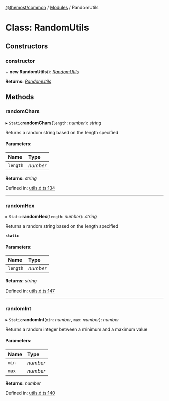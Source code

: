 [@themost/common](../README.md) / [Modules](../modules.md) / RandomUtils

# Class: RandomUtils

## Constructors

### constructor

\+ **new RandomUtils**(): [*RandomUtils*](randomutils.md)

**Returns:** [*RandomUtils*](randomutils.md)

## Methods

### randomChars

▸ `Static`**randomChars**(`length`: *number*): *string*

Returns a random string based on the length specified

#### Parameters:

Name | Type |
:------ | :------ |
`length` | *number* |

**Returns:** *string*

Defined in: [utils.d.ts:134](https://github.com/themost-framework/themost-common/blob/580db67/utils.d.ts#L134)

___

### randomHex

▸ `Static`**randomHex**(`length`: *number*): *string*

Returns a random string based on the length specified

**`static`** 

#### Parameters:

Name | Type |
:------ | :------ |
`length` | *number* |

**Returns:** *string*

Defined in: [utils.d.ts:147](https://github.com/themost-framework/themost-common/blob/580db67/utils.d.ts#L147)

___

### randomInt

▸ `Static`**randomInt**(`min`: *number*, `max`: *number*): *number*

Returns a random integer between a minimum and a maximum value

#### Parameters:

Name | Type |
:------ | :------ |
`min` | *number* |
`max` | *number* |

**Returns:** *number*

Defined in: [utils.d.ts:140](https://github.com/themost-framework/themost-common/blob/580db67/utils.d.ts#L140)
